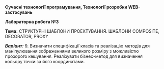 **Сучасні технології програмування, Технології розробки WEB-застосувань**

**Лабораторна робота №3**

**Тема:** СТРУКТУРНІ ШАБЛОНИ ПРОЕКТУВАННЯ. ШАБЛОНИ COMPOSITE, DECORATOR, PROXY

_**Варіант:**_
	9. Визначити специфікації класів та реалізацію методів для маніпулювання
	   зображеннями великого розміру з можливістю прозорого кешування.
       Реалізувати бізнес-метод для визначення кольору точки за його
       координатами.